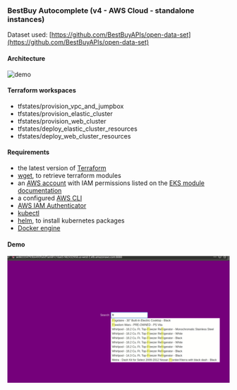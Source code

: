 ### BestBuy Autocomplete (v4 - AWS Cloud - standalone instances)

Dataset used: [https://github.com/BestBuyAPIs/open-data-set](https://github.com/BestBuyAPIs/open-data-set)

#### Architecture

![demo](images/bestbuy-vpc.gif)

#### Terraform workspaces
- tfstates/provision_vpc_and_jumpbox
- tfstates/provision_elastic_cluster
- tfstates/provision_web_cluster
- tfstates/deploy_elastic_cluster_resources
- tfstates/deploy_web_cluster_resources

#### Requirements
- the latest version of [Terraform](https://www.terraform.io/)
- [wget](https://www.gnu.org/software/wget/), to retrieve terraform modules
- an [AWS account](https://portal.aws.amazon.com/billing/signup?nc2=h_ct&src=default&redirect_url=https%3A%2F%2Faws.amazon.com%2Fregistration-confirmation#/start) with IAM permissions listed on the [EKS module documentation](https://github.com/terraform-aws-modules/terraform-aws-eks/blob/master/docs/iam-permissions.md)
- a configured [AWS CLI](https://docs.aws.amazon.com/cli/latest/userguide/install-cliv2.html)
- [AWS IAM Authenticator](https://docs.aws.amazon.com/eks/latest/userguide/install-aws-iam-authenticator.html)
- [kubectl](https://kubernetes.io/docs/tasks/tools/install-kubectl/)
- [helm](https://helm.sh/), to install kubernetes packages
- [Docker engine](https://docs.docker.com/get-docker/)

#### Demo

![demo](images/cloud.gif)

